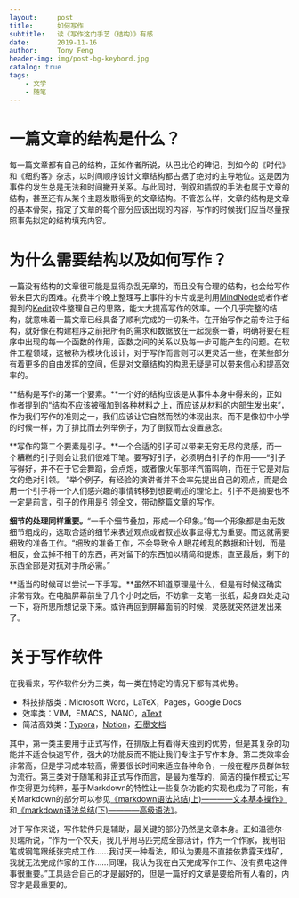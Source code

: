 ```yaml
---
layout:     post
title:      如何写作
subtitle:   读《写作这门手艺（结构）》有感
date:       2019-11-16
author:     Tony Feng
header-img: img/post-bg-keybord.jpg
catalog: true
tags:
    - 文学
    - 随笔
---
```


# 一篇文章的结构是什么？

每一篇文章都有自己的结构，正如作者所说，从巴比伦的碑记，到如今的《时代》和《纽约客》杂志，以时间顺序设计文章结构都占据了绝对的主导地位。这是因为事件的发生总是无法和时间撇开关系。与此同时，倒叙和插叙的手法也属于文章的结构，甚至还有从某个主题发散得到的文章结构。不管怎么样，文章的结构是文章的基本骨架，指定了文章的每个部分应该出现的内容，写作的时候我们应当尽量按照事先拟定的结构填充内容。

# 为什么需要结构以及如何写作？

一篇没有结构的文章很可能是显得杂乱无章的，而且没有合理的结构，也会给写作带来巨大的困难。花费半个晚上整理写上事件的卡片或是利用[MindNode](https://mindnode.com/)或者作者提到的[Kedit](https://www.kedit.com/)软件整理自己的思路，能大大提高写作的效率。一个几乎完整的结构，就意味着一篇文章已经具备了顺利完成的一切条件。在开始写作之前专注于结构，就好像在构建程序之前把所有的需求和数据放在一起观察一番，明确将要在程序中出现的每一个函数的作用，函数之间的关系以及每一步可能产生的问题。在软件工程领域，这被称为模块化设计，对于写作而言则可以更灵活一些，在某些部分有着更多的自由发挥的空间，但是对文章结构的构思无疑是可以带来信心和提高效率的。

**结构是写作的第一个要素。**一个好的结构应该是从事件本身中得来的，正如作者提到的“结构不应该被强加到各种材料之上，而应该从材料的内部生发出来”，作为我们写作的准则之一，我们应该让它自然而然的体现出来。而不是像初中小学的时候一样，为了排比而去列举例子，为了倒叙而去设置悬念。

**写作的第二个要素是引子。**一个合适的引子可以带来无穷无尽的灵感，而一个糟糕的引子则会让我们很难下笔。要写好引子，必须明白引子的作用——“引子写得好，并不在于它会舞蹈，会点炮，或者像火车那样汽笛鸣响，而在于它是对后文的绝对引领。 ”举个例子，有经验的演讲者并不会率先提出自己的观点，而是会用一个引子将一个人们感兴趣的事情转移到想要阐述的理论上。引子不是摘要也不一定是前言，引子的作用是引领全文，带动整篇文章的写作。

**细节的处理同样重要。**“一千个细节叠加，形成一个印象。”每一个形象都是由无数细节组成的，选取合适的细节来表述观点或者叙述故事显得尤为重要。而这就需要细致的准备工作。“细致的准备工作，不会导致令人眼花缭乱的数据和计划，而是相反，会去掉不相干的东西，再对留下的东西加以精简和提炼，直至最后，剩下的东西全部是对抗对手所必需。”

**适当的时候可以尝试一下手写。**虽然不知道原理是什么，但是有时候这确实非常有效。在电脑屏幕前坐了几个小时之后，不妨拿一支笔一张纸，起身四处走动一下，将所思所想记录下来。或许再回到屏幕面前的时候，灵感就突然迸发出来了。

# 关于写作软件

在我看来，写作软件分为三类，每一类在特定的情况下都有其优势。

* 科技排版类：Microsoft Word，LaTeX，Pages，Google Docs
* 效率类：VIM，EMACS，NANO，[aText](https://www.trankynam.com/atext/)
* 简洁高效类：[Typora](https://www.typora.io/)，[Notion](https://www.notion.so/)，[石墨文档](https://shimo.im/welcome)

其中，第一类主要用于正式写作，在排版上有着得天独到的优势，但是其复杂的功能并不适合快速写作，强大的功能反而不能让我们专注于写作本身。第二类效率会非常高，但是学习成本较高，需要很长时间来适应各种命令，一般在程序员群体较为流行。第三类对于随笔和非正式写作而言，是最为推荐的，简洁的操作模式让写作变得更为纯粹，基于Markdown的特性让一些复杂功能的实现也成为了可能，有关Markdown的部分可以参见[《markdown语法总结(上)————文本基本操作》](https://fengtony686.github.io/2019/08/05/markdown语法总结(上)/) 和[《markdown语法总结(下)————高级语法》](https://fengtony686.github.io/2019/08/07/markdown语法总结(下)/)。

对于写作来说，写作软件只是辅助，最关键的部分仍然是文章本身。正如温德尔·贝瑞所说，“作为一个农夫，我几乎用马匹完成全部活计，作为一个作家，我用铅笔或钢笔跟纸张完成工作……我讨厌一种看法，即认为要是不直接依靠露天煤矿，我就无法完成作家的工作……同理，我认为我在白天完成写作工作、没有费电这件事很重要。”工具适合自己的才是最好的，但是一篇好的文章是要给所有人看的，内容才是最重要的。
